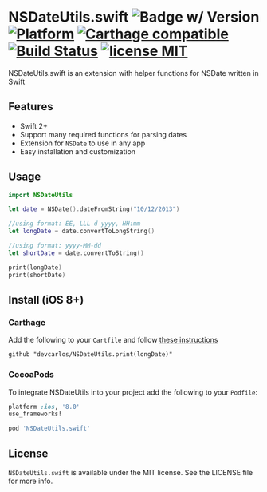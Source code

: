 # NSDateUtils.swift ![Badge w/ Version](https://cocoapod-badges.herokuapp.com/v/NSDateUtils.swift/badge.png) [![Platform](https://img.shields.io/cocoapods/p/NSDateUtils.swift.svg)](http://cocoadocs.org/docsets/NSDateUtils.swift/) [![Carthage compatible](https://img.shields.io/badge/Carthage-compatible-4BC51D.svg?style=flat)](https://github.com/Carthage/Carthage) [![Build Status](https://travis-ci.org/devcarlos/NSDateUtils.svg)](https://travis-ci.org/devcarlos/NSDateUtils) [![license MIT](https://img.shields.io/cocoapods/l/NSDateUtils.svg)](http://opensource.org/licenses/MIT)

NSDateUtils.swift is an extension with helper functions for NSDate written in Swift

## Features

* Swift 2+
* Support many required functions for parsing dates
* Extension for `NSDate` to use in any app
* Easy installation and customization

## Usage

```swift
import NSDateUtils

let date = NSDate().dateFromString("10/12/2013")

//using format: EE, LLL d yyyy, HH:mm
let longDate = date.convertToLongString()

//using format: yyyy-MM-dd
let shortDate = date.convertToString()

print(longDate)
print(shortDate)

```

## Install (iOS 8+)

### Carthage

Add the following to your `Cartfile` and follow [these instructions](https://github.com/Carthage/Carthage#adding-frameworks-to-an-application)

```
github "devcarlos/NSDateUtils.print(longDate)"
```

### CocoaPods

To integrate NSDateUtils into your project add the following to your `Podfile`:

```ruby
platform :ios, '8.0'
use_frameworks!

pod 'NSDateUtils.swift'
```

## License

`NSDateUtils.swift` is available under the MIT license. See the LICENSE file for more info.
